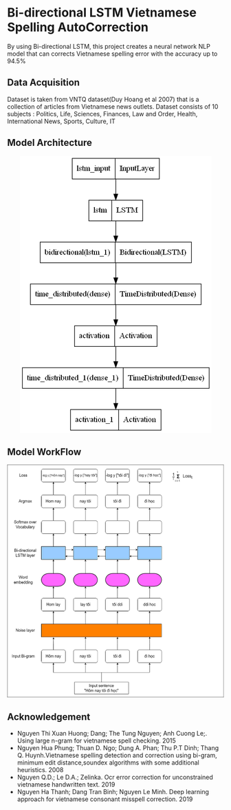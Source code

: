 # Bi-directional LSTM Vietnamese Spelling AutoCorrection
 By using Bi-directional LSTM, this project creates a neural network NLP model that can corrects Vietnamese spelling error with the accuracy up to 94.5%

## Data Acquisition
Dataset is taken from VNTQ dataset(Duy Hoang et al 2007) that is a collection of articles from Vietnamese news outlets. Dataset consists of 10 subjects : Politics, Life, Sciences, Finances, Law and Order, Health, International News, Sports, Culture, IT

## Model Architecture
<p align="center">
  <img src="https://github.com/HuyNNQ-127/Bi-directional-LSTM-Vietnamese-Spelling-AutoCorrection/blob/main/assets/model.png">
</p>

## Model WorkFlow
<p align="center">
  <img src="https://github.com/HuyNNQ-127/Bi-directional-LSTM-Vietnamese-Spelling-AutoCorrection/blob/main/assets/spelling_corection_diagram.png"width="541" height="541">
</p>

## Acknowledgement
* Nguyen Thi Xuan Huong; Dang; The Tung Nguyen; Anh Cuong Le;. Using large n-gram for vietnamese spell checking. 2015
* Nguyen Hua Phung; Thuan D. Ngo; Dung A. Phan; Thu P.T Dinh; Thang Q. Huynh.Vietnamese spelling detection and correction using bi-gram, minimum edit distance,soundex algorithms with some additional heuristics. 2008
* Nguyen Q.D.; Le D.A.; Zelinka. Ocr error correction for unconstrained vietnamese handwritten text. 2019
* Nguyen Ha Thanh; Dang Tran Binh; Nguyen Le Minh. Deep learning approach for vietnamese consonant misspell correction. 2019
